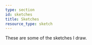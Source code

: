 ```yaml
---
type: section
id: sketches
title: Sketches
resource_type: sketch
---
```

These are some of the sketches I draw.

